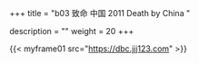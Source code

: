 +++
title = "b03 致命 中国 2011 Death by China "

description = ""
weight = 20
+++

{{< myframe01 src="https://dbc.jjj123.com" >}}

